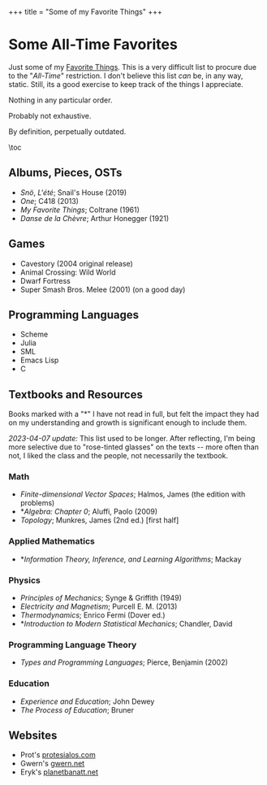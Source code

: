 +++
title = "Some of my Favorite Things"
+++

# Some All-Time Favorites

Just some of my [Favorite
Things](https://www.youtube.com/watch?v=UlFNy9iWrpE). This is a very
difficult list to procure due to the "*All-Time*" restriction. I don't
believe this list *can* be, in any way, static. Still, its a good
exercise to keep track of the things I appreciate.

Nothing in any particular order.

Probably not exhaustive.

By definition, perpetually outdated.

\toc 

## Albums, Pieces, OSTs
- *Snö*, *L'été*; Snail's House (2019)
- *One*; C418 (2013)
- *My Favorite Things*; Coltrane (1961)
- *Danse de la Chèvre*; Arthur Honegger (1921)

## Games
- Cavestory (2004 original release)
- Animal Crossing: Wild World
- Dwarf Fortress
- Super Smash Bros. Melee (2001) (on a good day)

## Programming Languages 
- Scheme
- Julia
- SML
- Emacs Lisp
- C

## Textbooks and Resources 
Books marked with a "*" I have not read in full, but felt the impact
they had on my understanding and growth is significant enough to include
them.

*2023-04-07 update:* This list used to be longer. After reflecting,
I'm being more selective due to "rose-tinted glasses" on the texts --
more often than not, I liked the class and the people, not necessarily
the textbook.

### Math 
- *Finite-dimensional Vector Spaces*; Halmos, James (the edition with
  problems)
- \**Algebra: Chapter 0*; Aluffi, Paolo (2009)
- *Topology*; Munkres, James (2nd ed.) [first half]

### Applied Mathematics
- \**Information Theory, Inference, and Learning Algorithms*; Mackay

### Physics 
- *Principles of Mechanics*; Synge & Griffith (1949)
- *Electricity and Magnetism*; Purcell E. M. (2013)
- *Thermodynamics*; Enrico Fermi (Dover ed.)
- \**Introduction to Modern Statistical Mechanics*; Chandler, David

### Programming Language Theory 
- *Types and Programming Languages*; Pierce, Benjamin (2002)

### Education 
- *Experience and Education*; John Dewey
- *The Process of Education*; Bruner

## Websites 
- Prot's [protesialos.com](https://protesilaos.com/)
- Gwern's [gwern.net](https://www.gwern.net/index)
- Eryk's [planetbanatt.net](https://planetbanatt.net/)
